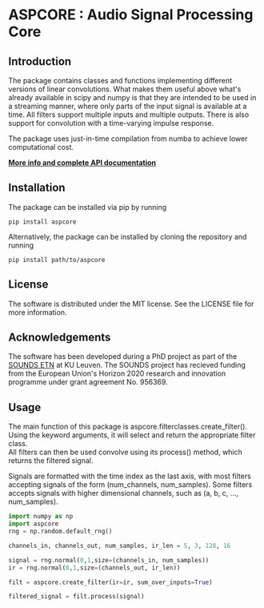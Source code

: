 # ASPCORE : Audio Signal Processing Core
## Introduction
The package contains classes and functions implementing different versions of linear convolutions. What makes them useful above what's already available in scipy and numpy is that they are intended to be used in a streaming manner, where only parts of the input signal is available at a time. All filters support multiple inputs and multiple outputs. There is also support for convolution with a time-varying impulse response. 

The package uses just-in-time compilation from numba to achieve lower computational cost. 

**[More info and complete API documentation](https://sounds-research.github.io/aspcore/)**

## Installation
The package can be installed via pip by running
```
pip install aspcore
```
Alternatively, the package can be installed by cloning the repository and running
```
pip install path/to/aspcore
```

## License
The software is distributed under the MIT license. See the LICENSE file for more information.

## Acknowledgements
The software has been developed during a PhD project as part of the [SOUNDS ETN](https://www.sounds-etn.eu) at KU Leuven. The SOUNDS project has recieved funding from the European Union's Horizon 2020 research and innovation programme under grant agreement No. 956369.


## Usage
The main function of this package is aspcore.filterclasses.create_filter(). Using the keyword arguments, it will select and return the appropriate filter class. \
All filters can then be used convolve using its process() method, which returns the filtered signal. 

Signals are formatted with the time index as the last axis, with most filters accepting signals of the form (num_channels, num_samples). Some filters accepts signals with higher dimensional channels, such as (a, b, c, ..., num_samples). 

```python
import numpy as np
import aspcore
rng = np.random.default_rng()

channels_in, channels_out, num_samples, ir_len = 5, 3, 128, 16

signal = rng.normal(0,1,size=(channels_in, num_samples))
ir = rng.normal(0,1,size=(channels_out, ir_len))

filt = aspcore.create_filter(ir=ir, sum_over_inputs=True)

filtered_signal = filt.process(signal)
```